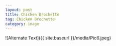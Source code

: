 ```yaml
---
layout: post
title: Chicken Brochette
tag: Chicken Brochette
category: image
---
```


![Alternate Text]({{ site.baseurl }}/media/Pic6.jpeg)
